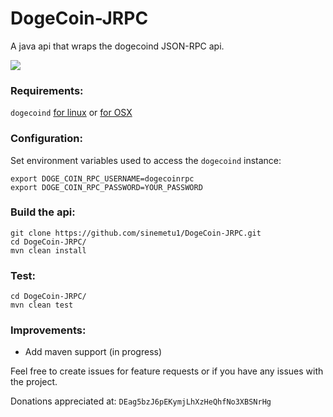 DogeCoin-JRPC
=============

A java api that wraps the dogecoind JSON-RPC api.

![](http://i.imgur.com/KGE6WIc.png)

### Requirements:

`dogecoind` [for linux](https://github.com/dogecoin/dogecoin#wow-plz-make-dogecoind) or [for OSX](https://github.com/sinemetu1/dogecoin#mac-osx)

### Configuration:

Set environment variables used to access the `dogecoind` instance:

    export DOGE_COIN_RPC_USERNAME=dogecoinrpc
    export DOGE_COIN_RPC_PASSWORD=YOUR_PASSWORD

### Build the api:

    git clone https://github.com/sinemetu1/DogeCoin-JRPC.git
    cd DogeCoin-JRPC/
    mvn clean install

### Test:

    cd DogeCoin-JRPC/
    mvn clean test
    
### Improvements:

- Add maven support (in progress)

Feel free to create issues for feature requests or if you have any issues with the project.

Donations appreciated at: `DEag5bzJ6pEKymjLhXzHeQhfNo3XBSNrHg`
